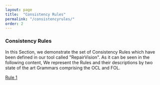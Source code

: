```yaml
---
layout: page
title:  "Consistency Rules"
permalink: "/consistencyrules/"
order: 2
---
```


### Consistency Rules

In this Section, we demonstrate the set of Consistency Rules which have been defined in our tool called "RepairVision". As it can be seen in the following content, We represent the Rules and their descriptions by two state of the art Grammars comprising the OCL and FOL.

<html>
  <body>

 <a href="https://github.com/repairvision/repairvision.github.io/edit/master/_pages/consistencyrules/index.md" alt="Image Description" target="_blank" style="display: inline-block; width: 300px; height; 200px;">  Rule 1
 </a>                                                                                                                         
                                                                                                                                                                                                                                                         
  </body>
</html>
